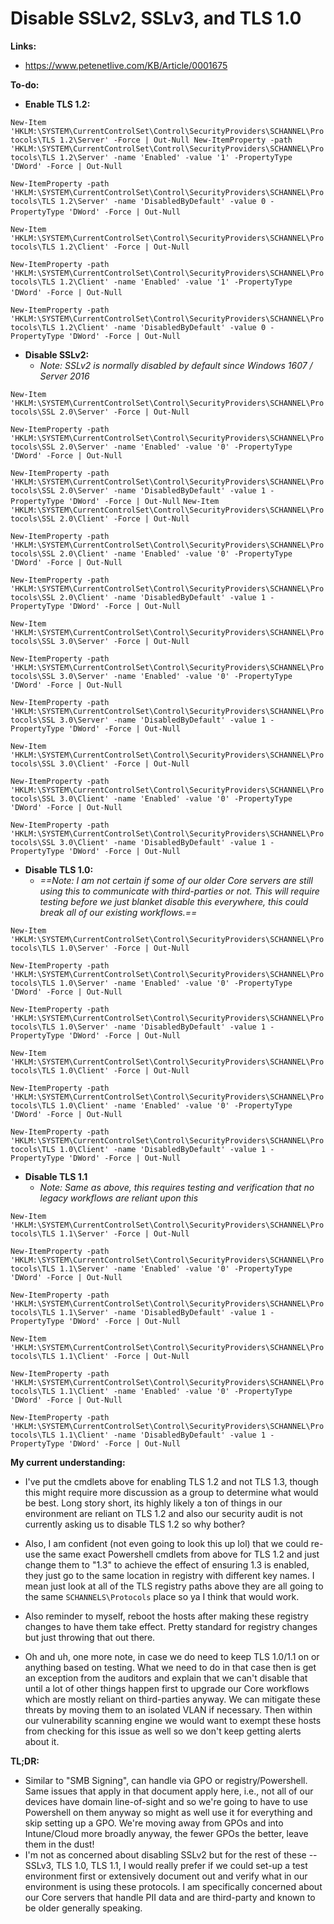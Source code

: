 # Disable SSLv2, SSLv3, and TLS 1.0

**Links:**

* https://www.petenetlive.com/KB/Article/0001675

**To-do:**

* **Enable TLS 1.2:**

`New-Item 'HKLM:\SYSTEM\CurrentControlSet\Control\SecurityProviders\SCHANNEL\Protocols\TLS 1.2\Server' -Force | Out-Null New-ItemProperty -path 'HKLM:\SYSTEM\CurrentControlSet\Control\SecurityProviders\SCHANNEL\Protocols\TLS 1.2\Server' -name 'Enabled' -value '1' -PropertyType 'DWord' -Force | Out-Null`

`New-ItemProperty -path 'HKLM:\SYSTEM\CurrentControlSet\Control\SecurityProviders\SCHANNEL\Protocols\TLS 1.2\Server' -name 'DisabledByDefault' -value 0 -PropertyType 'DWord' -Force | Out-Null`    

`New-Item 'HKLM:\SYSTEM\CurrentControlSet\Control\SecurityProviders\SCHANNEL\Protocols\TLS 1.2\Client' -Force | Out-Null`

`New-ItemProperty -path 'HKLM:\SYSTEM\CurrentControlSet\Control\SecurityProviders\SCHANNEL\Protocols\TLS 1.2\Client' -name 'Enabled' -value '1' -PropertyType 'DWord' -Force | Out-Null`  

`New-ItemProperty -path 'HKLM:\SYSTEM\CurrentControlSet\Control\SecurityProviders\SCHANNEL\Protocols\TLS 1.2\Client' -name 'DisabledByDefault' -value 0 -PropertyType 'DWord' -Force | Out-Null`

* **Disable SSLv2:**
	* *Note: SSLv2 is normally disabled by default since Windows 1607 / Server 2016*

`New-Item 'HKLM:\SYSTEM\CurrentControlSet\Control\SecurityProviders\SCHANNEL\Protocols\SSL 2.0\Server' -Force | Out-Null` 

`New-ItemProperty -path 'HKLM:\SYSTEM\CurrentControlSet\Control\SecurityProviders\SCHANNEL\Protocols\SSL 2.0\Server' -name 'Enabled' -value '0' -PropertyType 'DWord' -Force | Out-Null` 

`New-ItemProperty -path 'HKLM:\SYSTEM\CurrentControlSet\Control\SecurityProviders\SCHANNEL\Protocols\SSL 2.0\Server' -name 'DisabledByDefault' -value 1 -PropertyType 'DWord' -Force | Out-Null` 
`New-Item 'HKLM:\SYSTEM\CurrentControlSet\Control\SecurityProviders\SCHANNEL\Protocols\SSL 2.0\Client' -Force | Out-Null` 

`New-ItemProperty -path 'HKLM:\SYSTEM\CurrentControlSet\Control\SecurityProviders\SCHANNEL\Protocols\SSL 2.0\Client' -name 'Enabled' -value '0' -PropertyType 'DWord' -Force | Out-Null` 

`New-ItemProperty -path 'HKLM:\SYSTEM\CurrentControlSet\Control\SecurityProviders\SCHANNEL\Protocols\SSL 2.0\Client' -name 'DisabledByDefault' -value 1 -PropertyType 'DWord' -Force | Out-Null`

`New-Item 'HKLM:\SYSTEM\CurrentControlSet\Control\SecurityProviders\SCHANNEL\Protocols\SSL 3.0\Server' -Force | Out-Null`

`New-ItemProperty -path 'HKLM:\SYSTEM\CurrentControlSet\Control\SecurityProviders\SCHANNEL\Protocols\SSL 3.0\Server' -name 'Enabled' -value '0' -PropertyType 'DWord' -Force | Out-Null` 

`New-ItemProperty -path 'HKLM:\SYSTEM\CurrentControlSet\Control\SecurityProviders\SCHANNEL\Protocols\SSL 3.0\Server' -name 'DisabledByDefault' -value 1 -PropertyType 'DWord' -Force | Out-Null` 

`New-Item 'HKLM:\SYSTEM\CurrentControlSet\Control\SecurityProviders\SCHANNEL\Protocols\SSL 3.0\Client' -Force | Out-Null` 

`New-ItemProperty -path 'HKLM:\SYSTEM\CurrentControlSet\Control\SecurityProviders\SCHANNEL\Protocols\SSL 3.0\Client' -name 'Enabled' -value '0' -PropertyType 'DWord' -Force | Out-Null` 

`New-ItemProperty -path 'HKLM:\SYSTEM\CurrentControlSet\Control\SecurityProviders\SCHANNEL\Protocols\SSL 3.0\Client' -name 'DisabledByDefault' -value 1 -PropertyType 'DWord' -Force | Out-Null`

* **Disable TLS 1.0:**
	* *==Note: I am not certain if some of our older Core servers are still using this to communicate with third-parties or not. This will require testing before we just blanket disable this everywhere, this could break all of our existing workflows.==*

`New-Item 'HKLM:\SYSTEM\CurrentControlSet\Control\SecurityProviders\SCHANNEL\Protocols\TLS 1.0\Server' -Force | Out-Null` 

`New-ItemProperty -path 'HKLM:\SYSTEM\CurrentControlSet\Control\SecurityProviders\SCHANNEL\Protocols\TLS 1.0\Server' -name 'Enabled' -value '0' -PropertyType 'DWord' -Force | Out-Null` 

`New-ItemProperty -path 'HKLM:\SYSTEM\CurrentControlSet\Control\SecurityProviders\SCHANNEL\Protocols\TLS 1.0\Server' -name 'DisabledByDefault' -value 1 -PropertyType 'DWord' -Force | Out-Null` 

`New-Item 'HKLM:\SYSTEM\CurrentControlSet\Control\SecurityProviders\SCHANNEL\Protocols\TLS 1.0\Client' -Force | Out-Null` 

`New-ItemProperty -path 'HKLM:\SYSTEM\CurrentControlSet\Control\SecurityProviders\SCHANNEL\Protocols\TLS 1.0\Client' -name 'Enabled' -value '0' -PropertyType 'DWord' -Force | Out-Null` 

`New-ItemProperty -path 'HKLM:\SYSTEM\CurrentControlSet\Control\SecurityProviders\SCHANNEL\Protocols\TLS 1.0\Client' -name 'DisabledByDefault' -value 1 -PropertyType 'DWord' -Force | Out-Null`

* **Disable TLS 1.1**
	* *Note: Same as above, this requires testing and verification that no legacy workflows are reliant upon this*

`New-Item 'HKLM:\SYSTEM\CurrentControlSet\Control\SecurityProviders\SCHANNEL\Protocols\TLS 1.1\Server' -Force | Out-Null` 

`New-ItemProperty -path 'HKLM:\SYSTEM\CurrentControlSet\Control\SecurityProviders\SCHANNEL\Protocols\TLS 1.1\Server' -name 'Enabled' -value '0' -PropertyType 'DWord' -Force | Out-Null` 

`New-ItemProperty -path 'HKLM:\SYSTEM\CurrentControlSet\Control\SecurityProviders\SCHANNEL\Protocols\TLS 1.1\Server' -name 'DisabledByDefault' -value 1 -PropertyType 'DWord' -Force | Out-Null` 

`New-Item 'HKLM:\SYSTEM\CurrentControlSet\Control\SecurityProviders\SCHANNEL\Protocols\TLS 1.1\Client' -Force | Out-Null` 

`New-ItemProperty -path 'HKLM:\SYSTEM\CurrentControlSet\Control\SecurityProviders\SCHANNEL\Protocols\TLS 1.1\Client' -name 'Enabled' -value '0' -PropertyType 'DWord' -Force | Out-Null` 

`New-ItemProperty -path 'HKLM:\SYSTEM\CurrentControlSet\Control\SecurityProviders\SCHANNEL\Protocols\TLS 1.1\Client' -name 'DisabledByDefault' -value 1 -PropertyType 'DWord' -Force | Out-Null`


**My current understanding:**

* I've put the cmdlets above for enabling TLS 1.2 and not TLS 1.3, though this might require more discussion as a group to determine what would be best. Long story short, its highly likely a ton of things in our environment are reliant on TLS 1.2 and also our security audit is not currently asking us to disable TLS 1.2 so why bother? 
  
* Also, I am confident (not even going to look this up lol) that we could re-use the same exact Powershell cmdlets from above for TLS 1.2 and just change them to "1.3" to achieve the effect of ensuring 1.3 is enabled, they just go to the same location in registry with different key names. I mean just look at all of the TLS registry paths above they are all going to the same `SCHANNELS\Protocols` place so ya I think that would work.

* Also reminder to myself, reboot the hosts after making these registry changes to have them take effect. Pretty standard for registry changes but just throwing that out there.

* Oh and uh, one more note, in case we do need to keep TLS 1.0/1.1 on or anything based on testing. What we need to do in that case then is get an exception from the auditors and explain that we can't disable that until a lot of other things happen first to upgrade our Core workflows which are mostly reliant on third-parties anyway. We can mitigate these threats by moving them to an isolated VLAN if necessary. Then within our vulnerability scanning engine we would want to exempt these hosts from checking for this issue as well so we don't keep getting alerts about it.

**TL;DR:**

* Similar to "SMB Signing", can handle via GPO or registry/Powershell. Same issues that apply in that document apply here, i.e., not all of our devices have domain line-of-sight and so we're going to have to use Powershell on them anyway so might as well use it for everything and skip setting up a GPO. We're moving away from GPOs and into Intune/Cloud more broadly anyway, the fewer GPOs the better, leave them in the dust!
* I'm not as concerned about disabling SSLv2 but for the rest of these -- SSLv3, TLS 1.0, TLS 1.1, I would really prefer if we could set-up a test environment first or extensively document out and verify what in our environment is using these protocols. I am specifically concerned about our Core servers that handle PII data and are third-party and known to be older generally speaking.
